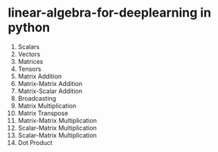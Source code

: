 # linear-algebra-for-deeplearning in python

1. Scalars
2. Vectors
3. Matrices
4. Tensors
5. Matrix Addition
6. Matrix-Matrix Addition
7. Matrix-Scalar Addition
8. Broadcasting
9. Matrix Multiplication
10. Matrix Transpose
11. Matrix-Matrix Multiplication
12. Scalar-Matrix Multiplication
13. Scalar-Matrix Multiplication
14. Dot Product

